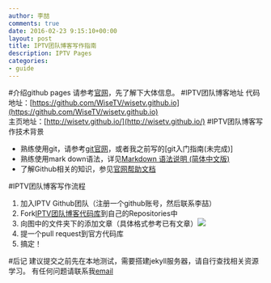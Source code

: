 ```yaml
---
author: 李喆
comments: true
date: 2016-02-23 9:15:10+00:00
layout: post
title: IPTV团队博客写作指南
description: IPTV Pages
categories:
- guide
---
```

#介绍github pages
请参考[官网](https://pages.github.com/)，先了解下大体信息。
#IPTV团队博客地址
代码地址：[https://github.com/WiseTV/wisetv.github.io](https://github.com/WiseTV/wisetv.github.io)  
主页地址：[http://wisetv.github.io/](http://wisetv.github.io/)
#IPTV团队博客写作技术背景
* 熟练使用git，请参考[git官网](http://git-scm.com/)，或者我之前写的[git入门指南(未完成)]
* 熟练使用mark down语法，详见[Markdown 语法说明 (简体中文版)](http://www.appinn.com/markdown/)
* 了解Github相关的知识，参见[官网帮助文档](https://help.github.com/)  

<!-- more -->  
#IPTV团队博客写作流程
1. 加入IPTV Github团队（注册一个github账号，然后联系李喆）
2. Fork[IPTV团队博客代码库](https://github.com/WiseTV/wisetv.github.io)到自己的Repositories中
3. 向图中的文件夹下的添加文章（具体格式参考已有文章）![](http://7xkda0.com1.z0.glb.clouddn.com/16-2-23/15604278.jpg)  
4. 提一个pull request到官方代码库
5. 搞定！

#后记
建议提交之前先在本地测试，需要搭建jekyll服务器，请自行查找相关资源学习。
有任何问题请联系我[email](mailto:lizhe1@wisetv.com.cn)

